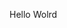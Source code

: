 Hello Wolrd










































































































































































































































































































































































































































































































































































































































































































































































































































































































































































































































































































































































































































































































































































































































































































































































































































































































































































































































































































































































